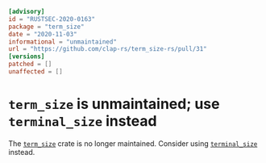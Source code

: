 ```toml
[advisory]
id = "RUSTSEC-2020-0163"
package = "term_size"
date = "2020-11-03"
informational = "unmaintained"
url = "https://github.com/clap-rs/term_size-rs/pull/31"
[versions]
patched = []
unaffected = []
```

# `term_size` is unmaintained; use `terminal_size` instead

The [`term_size`](https://crates.io/crates/term_size) crate is no longer maintained. Consider using
[`terminal_size`](https://crates.io/crates/terminal_size) instead.
